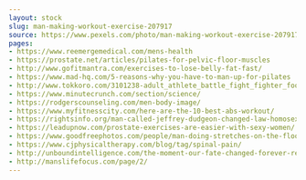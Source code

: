 ```yaml
---
layout: stock
slug: man-making-workout-exercise-207917
source: https://www.pexels.com/photo/man-making-workout-exercise-207917/
pages:
- https://www.reemergemedical.com/mens-health
- https://prostate.net/articles/pilates-for-pelvic-floor-muscles
- http://www.gofitmantra.com/exercises-to-lose-belly-fat-fast/
- https://www.mad-hq.com/5-reasons-why-you-have-to-man-up-for-pilates
- http://www.tokkoro.com/3101238-adult_athlete_battle_fight_fighter_foot_gloves_kick_leg_man_motion_muay-thai_people_ring_shorts_sports_strength.html
- https://www.minutecrunch.com/section/science/
- https://rodgerscounseling.com/men-body-image/
- https://www.myfitnesscity.com/here-are-the-10-best-abs-workout/
- https://rightsinfo.org/man-called-jeffrey-dudgeon-changed-law-homosexuality/
- https://leadupnow.com/prostate-exercises-are-easier-with-sexy-women/
- https://www.goodfreephotos.com/people/man-doing-stretches-on-the-floor.jpg.php
- https://www.cjphysicaltherapy.com/blog/tag/spinal-pain/
- http://unboundintelligence.com/the-moment-our-fate-changed-forever-rene-descartes/
- http://manslifefocus.com/page/2/
---
```


